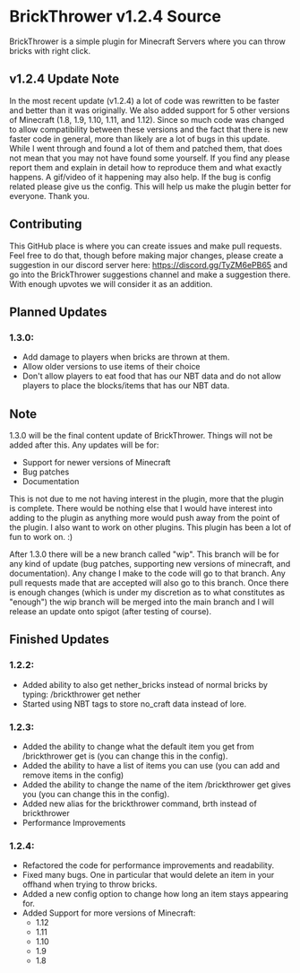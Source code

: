 # BrickThrower v1.2.4 Source

BrickThrower is a simple plugin for Minecraft Servers where you can throw bricks with right click. 


## v1.2.4 Update Note
In the most recent update (v1.2.4) a lot of code was rewritten to be faster and better than it was originally. We also added support for 5 other versions of Minecraft (1.8, 1.9, 1.10, 1.11, and 1.12). Since so much code was changed to allow compatibility between these versions and the fact that there is new faster code in general, more than likely are a lot of bugs in this update. While I went through and found a lot of them and patched them, that does not mean that you may not have found some yourself. If you find any please report them and explain in detail how to reproduce them and what exactly happens. A gif/video of it happening may also help. If the bug is config related please give us the config. This will help us make the plugin better for everyone. Thank you.

## Contributing
This GitHub place is where you can create issues and make pull requests. Feel free to do that, though before making major changes, please create a suggestion in our discord server here: https://discord.gg/TyZM6ePB65 and go into the BrickThrower suggestions channel and make a suggestion there. With enough upvotes we will consider it as an addition.


## Planned Updates 

### 1.3.0:
- Add damage to players when bricks are thrown at them.
- Allow older versions to use items of their choice
- Don't allow players to eat food that has our NBT data and do not allow players to place the blocks/items that has our NBT data.

## Note
1.3.0 will be the final content update of BrickThrower. Things will not be added after this. Any updates will be for: 
- Support for newer versions of Minecraft
- Bug patches
- Documentation

This is not due to me not having interest in the plugin, more that the plugin is complete. There would be nothing else that I would have interest into adding to the plugin as anything more would push away from the point of the plugin. I also want to work on other plugins. This plugin has been a lot of fun to work on. :)


After 1.3.0 there will be a new branch called "wip". This branch will be for any kind of update (bug patches, supporting new versions of minecraft, and documentation). Any change I make to the code will go to that branch. Any pull requests made that are accepted will also go to this branch. Once there is enough changes (which is under my discretion as to what constitutes as "enough") the wip branch will be merged into the main branch and I will release an update onto spigot (after testing of course). 

## Finished Updates

### 1.2.2:
- Added ability to also get nether_bricks instead of normal bricks by typing: /brickthrower get nether 
- Started using NBT tags to store no_craft data instead of lore.

### 1.2.3:
- Added the ability to change what the default item you get from /brickthrower get is (you can change this in the config).
- Added the ability to have a list of items you can use (you can add and remove items in the config)
- Added the ability to change the name of the item /brickthrower get gives you (you can change this in the config).
- Added new alias for the brickthrower command, brth instead of brickthrower
- Performance Improvements

### 1.2.4:
- Refactored the code for performance improvements and readability.
- Fixed many bugs. One in particular that would delete an item in your offhand when trying to throw bricks.
- Added a new config option to change how long an item stays appearing for.
- Added Support for more versions of Minecraft:
  - 1.12
  - 1.11
  - 1.10
  - 1.9
  - 1.8
